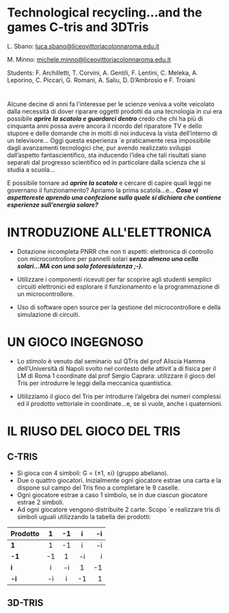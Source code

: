 # Technological recycling...and the games C-tris and 3DTris
L. Sbano: luca.sbano@liceovittoriacolonnaroma.edu.it 

M. Minno: michele.minno@liceovittoriacolonnaroma.edu.it 

Students: 
F. Archilletti, T. Corvini, A. Gentili, F.
Lentini, C. Meleka, A. Leporino, C. Piccari, G. Romani, A. Saliu, 
D. D’Ambrosio e F. Troiani 

# 

Alcune decine di anni fa l’interesse per le scienze veniva a volte
veicolato dalla necessità di dover riparare oggetti prodotti da una
tecnologia in cui era possibile ***aprire la scatola e guardarci dentro***
credo che chi ha più di cinquanta anni possa avere ancora il ricordo
del riparatore TV e dello stupore e delle domande che in molti di
noi induceva la vista dell’interno di un televisore...
Oggi questa esperienza `e praticamente resa impossibile dagli
avanzamenti tecnologici che, pur avendo realizzato sviluppi
dall’aspetto fantascientifico, sta inducendo l’idea che tali risultati
siano separati dal progresso scientifico ed in particolare dalla
scienza che si studia a scuola...

E possibile tornare ad ***aprire la scatola*** e cercare di capire quali
leggi ne governano il funzionamento?
Apriamo la prima scatola...e...
***Cosa vi aspettereste aprendo una confezione sulla quale si dichiara
che contiene esperienze sull’energia solare?***
#
# INTRODUZIONE ALL'ELETTRONICA
- Dotazione incompleta PNRR che non ti aspetti: elettronica di
controllo con microcontrollore per pannelli solari ***senza almeno
una cella solari...MA con una sola fotoresistenza ;-).***

- Utilizzare i componenti ricevuti per far scoprire agli studenti
semplici circuiti elettronici ed esplorare il funzionamento e la
programmazione di un microcontrollore.

- Uso di software open source per la gestione del
microcontrollore e della simulazione di circuiti.
#
# UN GIOCO INGEGNOSO
- Lo stimolo è venuto dal seminario sul QTris del prof Aliscia
Hamma dell’Università di Napoli svolto nel contesto delle
attivit`a di fisica per il LM di Roma 1 coordinate dal prof
Sergio Caprara: utilizzare il gioco del Tris per introdurre le
leggi della meccanica quantistica.

- Utilizziamo il gioco del Tris per introdurre l’algebra dei numeri
complessi ed il prodotto vettoriale in coordinate...e, se si
vuole, anche i quaternioni.
#
# IL RIUSO DEL GIOCO DEL TRIS
## C-TRIS
- Si gioca con 4 simboli: G = {±1, ±i} (gruppo
abeliano).
- Due o quattro giocatori. Inizialmente ogni giocatore estrae
una carta e la dispone sul campo del Tris fino a completare le
9 caselle.
- Ogni giocatore estrae a caso 1 simbolo, se in due ciascun
giocatore estrae 2 simboli.
- Ad ogni giocatore vengono distribuite 2 carte. Scopo `e
realizzare tris di simboli uguali utilizzando la tabella dei
prodotti:

| Prodotto | 1 | -1 | i | -i |
| :---     |     :---:      |     :---:      |    :---:       |       ---:    |
| **1**   | 1    | -1     | i     | -i    |
| **-1**  | -1   | 1   | -i     | i   |
| **i**  | i | -i | 1 | -1  |
| **-i**  | -i     | i | -1 | 1 |

## 3D-TRIS


